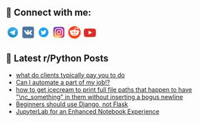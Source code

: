 ## 🔎 Connect with me:
[<img src="https://github.com/bullbesh/bullbesh/blob/main/images/Telegram.png" width="32" height="32" />](https://t.me/bullbesh)
[<img src="https://github.com/bullbesh/bullbesh/blob/main/images/VK.png" width="32" height="32" />](https://vk.com/bullbesh)
[<img src="https://github.com/bullbesh/bullbesh/blob/main/images/Twitter.png" width="32" height="32" />](https://twitter.com/bullbesh1)
[<img src="https://github.com/bullbesh/bullbesh/blob/main/images/Instagram.png" width="32" height="32" />](https://www.instagram.com/bullbesh)
[<img src="https://github.com/bullbesh/bullbesh/blob/main/images/Reddit.png" width="32" height="32" />](https://www.reddit.com/user/bullbesh)
[<img src="https://github.com/bullbesh/bullbesh/blob/main/images/YouTube.png" width="32" height="32" />](https://www.youtube.com/channel/UCtfjRs6uzgq5mfm8S06WTcg)

## 📕 Latest r/Python Posts
<!-- BLOG-POST-LIST:START -->
- [what do clients typically pay you to do](https://www.reddit.com/r/Python/comments/17vb1j2/what_do_clients_typically_pay_you_to_do/)
- [Can I automate a part of my job!?](https://www.reddit.com/r/Python/comments/17vapqz/can_i_automate_a_part_of_my_job/)
- [how to get icecream to print full file paths that happen to have &quot;\\nc_something&quot; in them without inserting a bogus newline](https://www.reddit.com/r/Python/comments/17v9tsk/how_to_get_icecream_to_print_full_file_paths_that/)
- [Beginners should use Django, not Flask](https://www.reddit.com/r/Python/comments/17v9695/beginners_should_use_django_not_flask/)
- [JupyterLab for an Enhanced Notebook Experience](https://www.reddit.com/r/Python/comments/17v93k6/jupyterlab_for_an_enhanced_notebook_experience/)
<!-- BLOG-POST-LIST:END -->
